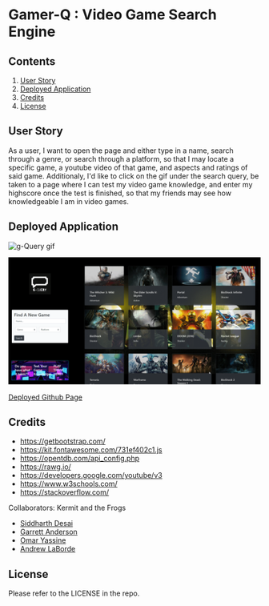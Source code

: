 # Gamer-Q : Video Game Search Engine

## Contents

1. [User Story](#user-story)
2. [Deployed Application](#deployed-application)
3. [Credits](#credits)
4. [License](#license)

## User Story

As a user, I want to open the page and either type in a name, search through a genre, or search through a platform, so that I may locate a specific game, a youtube video of that game, and aspects and ratings of said game. Additionaly, I'd like to click on the gif under the search query, be taken to a page where I can test my video game knowledge, and enter my highscore once the test is finished, so that my friends may see how knowledgeable I am in video games.

## Deployed Application

![g-Query gif](assets/images/gamerQ.gif)

![g-Query Trivia gif](assets/images/trivia.gif)


[Deployed Github Page](https://andylaborde.github.io/Gamer-Q/)

## Credits

* https://getbootstrap.com/
* https://kit.fontawesome.com/731ef402c1.js
* https://opentdb.com/api_config.php
* https://rawg.io/
* https://developers.google.com/youtube/v3
* https://www.w3schools.com/
* https://stackoverflow.com/

Collaborators: Kermit and the Frogs
- [Siddharth Desai](https://github.com/shd327)
- [Garrett Anderson](https://github.com/GarrettA01)
- [Omar Yassine](https://github.com/oyassine1999)
- [Andrew LaBorde](https://github.com/AndyLaBorde)


## License

Please refer to the LICENSE in the repo.
